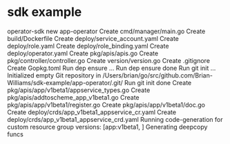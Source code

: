 # sdk example
operator-sdk new app-operator
Create cmd/manager/main.go
Create build/Dockerfile
Create deploy/service_account.yaml
Create deploy/role.yaml
Create deploy/role_binding.yaml
Create deploy/operator.yaml
Create pkg/apis/apis.go
Create pkg/controller/controller.go
Create version/version.go
Create .gitignore
Create Gopkg.toml
Run dep ensure ...
Run dep ensure done
Run git init ...
Initialized empty Git repository in /Users/brian/go/src/github.com/Brian-Williams/sdk-example/app-operator/.git/
Run git init done
Create pkg/apis/app/v1beta1/appservice_types.go
Create pkg/apis/addtoscheme_app_v1beta1.go
Create pkg/apis/app/v1beta1/register.go
Create pkg/apis/app/v1beta1/doc.go
Create deploy/crds/app_v1beta1_appservice_cr.yaml
Create deploy/crds/app_v1beta1_appservice_crd.yaml
Running code-generation for custom resource group versions: [app:v1beta1, ]
Generating deepcopy funcs

